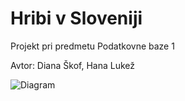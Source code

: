 # Hribi v Sloveniji

Projekt pri predmetu Podatkovne baze 1

Avtor: Diana Škof, Hana Lukež

![Diagram](https://user-images.githubusercontent.com/62302950/145785038-e56d5533-5992-441c-b1e2-92879306116c.png)

